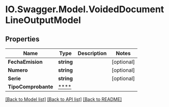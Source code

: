 # IO.Swagger.Model.VoidedDocumentLineOutputModel
## Properties

Name | Type | Description | Notes
------------ | ------------- | ------------- | -------------
**FechaEmision** | **string** |  | [optional] 
**Numero** | **string** |  | [optional] 
**Serie** | **string** |  | [optional] 
**TipoComprobante** | [****](.md) |  | 

[[Back to Model list]](../README.md#documentation-for-models) [[Back to API list]](../README.md#documentation-for-api-endpoints) [[Back to README]](../README.md)

